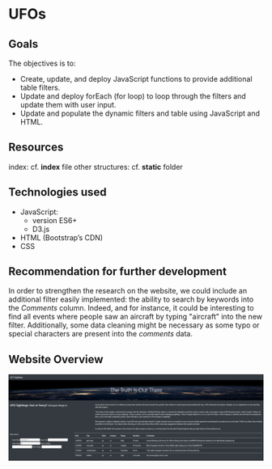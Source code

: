 # UFOs

## Goals

The objectives is to:
- Create, update, and deploy JavaScript functions to provide additional table filters.
- Update and deploy forEach (for loop) to loop through the filters and update them with user input.
- Update and populate the dynamic filters and table using JavaScript and HTML.

## Resources

index: cf. **index** file
other structures: cf. **static** folder

## Technologies used

- JavaScript:
    - version ES6+
    - D3.js
- HTML (Bootstrap’s CDN)
- CSS

## Recommendation for further development

In order to strengthen the research on the website, we could include an additional filter easily implemented: the ability to search by keywords into the *Comments* column.
Indeed, and for instance, it could be interesting to find all events where people saw an aircraft by typing "aircraft" into the new filter.
Additionally, some data cleaning might be necessary as some typo or special characters are present into the *comments* data.


## Website Overview
![website_overview.png](website_overview.png)